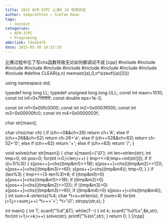 ```yaml
---
title: 2015 ACM-ICPC 上海5 24 现场状态
author: Semprathlon / Simfae Dean
tags:
  - Contest
categories:
  - ACM-ICPC
  - Programing
abbrlink: 7da1b4f5
date: 2015-05-30 10:32:29
---
```

比赛过程中忘了写chs函数导致无论如何都调试不成
[cpp]
#include<cctype>
#include<cmath>
#include<cstdio>
#include<cstring>
#include<algorithm>
#include<iostream>
#include<string>
#include<queue>
#include<stack>
#include<set>
#include<map>
#define CLEAR(a,n) memset((a),0,n*sizeof((a)[0]))

using namespace std;

typedef long long LL;
typedef unsigned long long ULL;
const int maxn=1010;
const int inf=0x7fffffff;
const double eps=1e-3;

const int m1=0x00fc0000;
const int m2=0x0003f000;
const int m3=0x00000fc0;
const int m4=0x0000003f;

char str[maxn];

char chs(char ch)
{
    if (ch>=0&&ch<26) return ch+'A';
    else if (ch>=26&&ch<52) return ch-26+'a';
    else if (ch>=52&&ch<62) return ch-52+'0';
    else if (ch==62) return '+';
    else if (ch==63) return '/';
}

void solve(char str[maxn])
{
    char s[maxn]={'&#92;&#48;'};
    int len=strlen(str);
    int tmp=0;
    int pos=0;
    for(int i=0;i<len;i++)
    {
        tmp<<=8;tmp+=int(str[i]);
        if (!((i+1)%3))
        {
            s[pos++]=chs((tmp&m1)>>18);
            s[pos++]=chs(((tmp&m2)>>12));
            s[pos++]=chs(((tmp&m3)>>6));
            s[pos++]=chs((tmp&m4));
            tmp=0;
        }
    }
    if (len%3)
    {
        tmp<<=(3-len%3)*8;
        if ((tmp&m1)>0) s[pos++]=chs((tmp&m1)>>18);
        if ((tmp&m2)>0) s[pos++]=chs(((tmp&m2)>>12));
        if ((tmp&m3)>0) s[pos++]=chs(((tmp&m3)>>6));
        if ((tmp&m4)>0) s[pos++]=chs((tmp&m4));
    }
    int sum=4-strlen(s)%4;
    char *t=s+strlen(s);
    if (sum<4)
        for(int j=1;j<=sum;j++) *t++='=';
    *t='&#92;&#48;';
    strcpy(str,s);
}

int main()
{
    int T;
    scanf("%d",&T);
    while(T--)
    {
        int k;
        scanf("%d%s",&k,str);
        for(int i=1;i<=k;i++) solve(str);
        printf("%s\n",str);
    }
    return 0;
}
[/cpp]